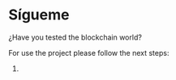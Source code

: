 # Sígueme

¿Have you tested the blockchain world?

For use the project please follow the next steps:

1. 
